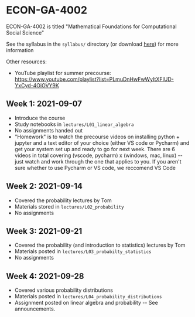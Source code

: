 # ECON-GA-4002
ECON-GA-4002 is titled "Mathematical Foundations for Computational Social Science"

See the syllabus in the `syllabus/` directory (or download [here](https://github.com/NYU-ComputationalSocialScience/ECON-GA-4002/blob/main/syllabus/math_syllabus.pdf)) for more information

Other resources:

- YouTube playlist for summer precourse: https://www.youtube.com/playlist?list=PLmuDnHwFwWyItXFIUD-YxCyd-4OiOVY9K


## Week 1: 2021-09-07

- Introduce the course
- Study notebooks in `lectures/L01_linear_algebra`
- No assignments handed out
- "Homework" is to watch the precourse videos on installing python + jupyter and a text editor of your choice (either VS code or Pycharm) and get your system set up and ready to go for next week. There are 6 videos in total covering (vscode, pycharm) x (windows, mac, linux) -- just watch and work through the one that applies to you. If you aren't sure whether to use Pycharm or VS code, we reccomend VS Code


## Week 2: 2021-09-14

- Covered the probability lectures by Tom
- Materials stored in `lectures/L02_probability`
- No assignments


## Week 3: 2021-09-21

- Covered the probability (and introduction to statistics) lectures by Tom
- Materials posted in `lectures/L03_probabilty_statistics`
- No assignments


## Week 4: 2021-09-28

- Covered various probability distributions
- Materials posted in `lectures/L04_probability_distributions`
- Assignment posted on linear algebra and probability -- See announcements.

